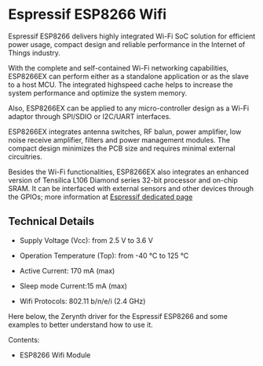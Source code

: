 # Espressif ESP8266 Wifi

Espressif ESP8266 delivers highly integrated Wi-Fi SoC solution for efficient power usage, compact design and reliable performance in the Internet of Things industry.

With the complete and self-contained Wi-Fi networking capabilities, ESP8266EX can perform either as a standalone application or as the slave to a host MCU. The integrated highspeed cache helps to increase the system performance and optimize the system memory.

Also, ESP8266EX can be applied to any micro-controller design as a Wi-Fi adaptor through SPI/SDIO or I2C/UART interfaces.

ESP8266EX integrates antenna switches, RF balun, power amplifier, low noise receive amplifier, filters and power management modules. The compact design minimizes the PCB size and requires minimal external circuitries.

Besides the Wi-Fi functionalities, ESP8266EX also integrates an enhanced version of Tensilica L106 Diamond series 32-bit processor and on-chip SRAM. It can be interfaced with external sensors and other devices through the GPIOs; more information at [Espressif dedicated page](https://espressif.com/en/products/hardware/esp8266ex/overview)

## Technical Details


* Supply Voltage (Vcc): from 2.5 V to 3.6 V


* Operation Temperature (Top): from -40 °C to 125 °C


* Active Current: 170 mA (max)


* Sleep mode Current:15 mA (max)


* Wifi Protocols: 802.11 b/n/e/i (2.4 GHz)

Here below, the Zerynth driver for the Espressif ESP8266 and some examples to better understand how to use it.

Contents:


* ESP8266 Wifi Module
